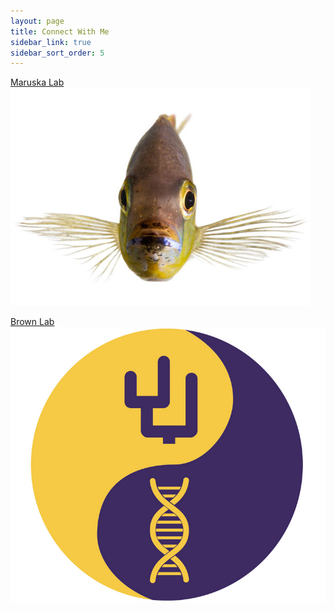 ```yaml
---
layout: page
title: Connect With Me
sidebar_link: true
sidebar_sort_order: 5
---
```



<html>
<body>
 
 <!--link for maruska lab -->
<a href="http://www.kmaruska.biology.lsu.edu/"> Maruska Lab
  <img src="Aburtoni_natgeolarge.jpg" style="boarder:0"/>
</a>
 
 <!-- link for Brown Lab -->
<a href="https://phyleauxlab.github.io/"> Brown Lab
  <img src="Screen Shot 2020-02-14 at 7.08.55 PM.png" style="boarder:0"/>
</a>

<!-- link for twitter -->

<!-- link for linkdin -->
  
</body>
</html>
